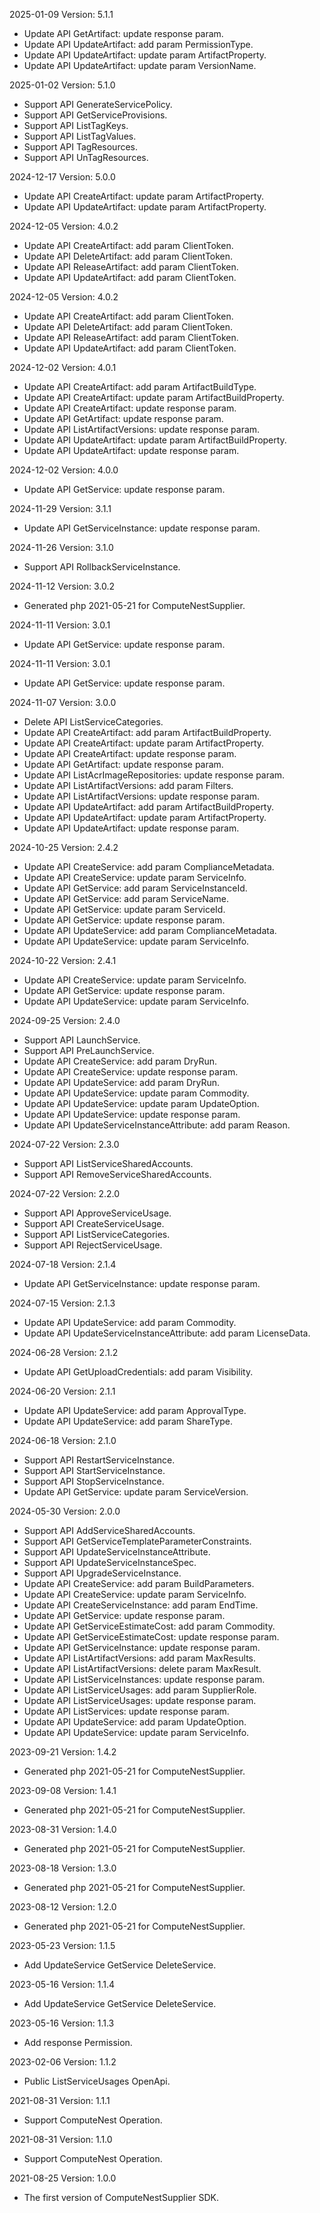 2025-01-09 Version: 5.1.1
- Update API GetArtifact: update response param.
- Update API UpdateArtifact: add param PermissionType.
- Update API UpdateArtifact: update param ArtifactProperty.
- Update API UpdateArtifact: update param VersionName.


2025-01-02 Version: 5.1.0
- Support API GenerateServicePolicy.
- Support API GetServiceProvisions.
- Support API ListTagKeys.
- Support API ListTagValues.
- Support API TagResources.
- Support API UnTagResources.


2024-12-17 Version: 5.0.0
- Update API CreateArtifact: update param ArtifactProperty.
- Update API UpdateArtifact: update param ArtifactProperty.


2024-12-05 Version: 4.0.2
- Update API CreateArtifact: add param ClientToken.
- Update API DeleteArtifact: add param ClientToken.
- Update API ReleaseArtifact: add param ClientToken.
- Update API UpdateArtifact: add param ClientToken.


2024-12-05 Version: 4.0.2
- Update API CreateArtifact: add param ClientToken.
- Update API DeleteArtifact: add param ClientToken.
- Update API ReleaseArtifact: add param ClientToken.
- Update API UpdateArtifact: add param ClientToken.


2024-12-02 Version: 4.0.1
- Update API CreateArtifact: add param ArtifactBuildType.
- Update API CreateArtifact: update param ArtifactBuildProperty.
- Update API CreateArtifact: update response param.
- Update API GetArtifact: update response param.
- Update API ListArtifactVersions: update response param.
- Update API UpdateArtifact: update param ArtifactBuildProperty.
- Update API UpdateArtifact: update response param.


2024-12-02 Version: 4.0.0
- Update API GetService: update response param.


2024-11-29 Version: 3.1.1
- Update API GetServiceInstance: update response param.


2024-11-26 Version: 3.1.0
- Support API RollbackServiceInstance.


2024-11-12 Version: 3.0.2
- Generated php 2021-05-21 for ComputeNestSupplier.

2024-11-11 Version: 3.0.1
- Update API GetService: update response param.


2024-11-11 Version: 3.0.1
- Update API GetService: update response param.


2024-11-07 Version: 3.0.0
- Delete API ListServiceCategories.
- Update API CreateArtifact: add param ArtifactBuildProperty.
- Update API CreateArtifact: update param ArtifactProperty.
- Update API CreateArtifact: update response param.
- Update API GetArtifact: update response param.
- Update API ListAcrImageRepositories: update response param.
- Update API ListArtifactVersions: add param Filters.
- Update API ListArtifactVersions: update response param.
- Update API UpdateArtifact: add param ArtifactBuildProperty.
- Update API UpdateArtifact: update param ArtifactProperty.
- Update API UpdateArtifact: update response param.


2024-10-25 Version: 2.4.2
- Update API CreateService: add param ComplianceMetadata.
- Update API CreateService: update param ServiceInfo.
- Update API GetService: add param ServiceInstanceId.
- Update API GetService: add param ServiceName.
- Update API GetService: update param ServiceId.
- Update API GetService: update response param.
- Update API UpdateService: add param ComplianceMetadata.
- Update API UpdateService: update param ServiceInfo.


2024-10-22 Version: 2.4.1
- Update API CreateService: update param ServiceInfo.
- Update API GetService: update response param.
- Update API UpdateService: update param ServiceInfo.


2024-09-25 Version: 2.4.0
- Support API LaunchService.
- Support API PreLaunchService.
- Update API CreateService: add param DryRun.
- Update API CreateService: update response param.
- Update API UpdateService: add param DryRun.
- Update API UpdateService: update param Commodity.
- Update API UpdateService: update param UpdateOption.
- Update API UpdateService: update response param.
- Update API UpdateServiceInstanceAttribute: add param Reason.


2024-07-22 Version: 2.3.0
- Support API ListServiceSharedAccounts.
- Support API RemoveServiceSharedAccounts.


2024-07-22 Version: 2.2.0
- Support API ApproveServiceUsage.
- Support API CreateServiceUsage.
- Support API ListServiceCategories.
- Support API RejectServiceUsage.


2024-07-18 Version: 2.1.4
- Update API GetServiceInstance: update response param.


2024-07-15 Version: 2.1.3
- Update API UpdateService: add param Commodity.
- Update API UpdateServiceInstanceAttribute: add param LicenseData.


2024-06-28 Version: 2.1.2
- Update API GetUploadCredentials: add param Visibility.


2024-06-20 Version: 2.1.1
- Update API UpdateService: add param ApprovalType.
- Update API UpdateService: add param ShareType.


2024-06-18 Version: 2.1.0
- Support API RestartServiceInstance.
- Support API StartServiceInstance.
- Support API StopServiceInstance.
- Update API GetService: update param ServiceVersion.


2024-05-30 Version: 2.0.0
- Support API AddServiceSharedAccounts.
- Support API GetServiceTemplateParameterConstraints.
- Support API UpdateServiceInstanceAttribute.
- Support API UpdateServiceInstanceSpec.
- Support API UpgradeServiceInstance.
- Update API CreateService: add param BuildParameters.
- Update API CreateService: update param ServiceInfo.
- Update API CreateServiceInstance: add param EndTime.
- Update API GetService: update response param.
- Update API GetServiceEstimateCost: add param Commodity.
- Update API GetServiceEstimateCost: update response param.
- Update API GetServiceInstance: update response param.
- Update API ListArtifactVersions: add param MaxResults.
- Update API ListArtifactVersions: delete param MaxResult.
- Update API ListServiceInstances: update response param.
- Update API ListServiceUsages: add param SupplierRole.
- Update API ListServiceUsages: update response param.
- Update API ListServices: update response param.
- Update API UpdateService: add param UpdateOption.
- Update API UpdateService: update param ServiceInfo.


2023-09-21 Version: 1.4.2
- Generated php 2021-05-21 for ComputeNestSupplier.

2023-09-08 Version: 1.4.1
- Generated php 2021-05-21 for ComputeNestSupplier.

2023-08-31 Version: 1.4.0
- Generated php 2021-05-21 for ComputeNestSupplier.

2023-08-18 Version: 1.3.0
- Generated php 2021-05-21 for ComputeNestSupplier.

2023-08-12 Version: 1.2.0
- Generated php 2021-05-21 for ComputeNestSupplier.

2023-05-23 Version: 1.1.5
- Add UpdateService GetService DeleteService.

2023-05-16 Version: 1.1.4
- Add UpdateService GetService DeleteService.

2023-05-16 Version: 1.1.3
- Add response Permission.

2023-02-06 Version: 1.1.2
- Public ListServiceUsages  OpenApi.

2021-08-31 Version: 1.1.1
- Support ComputeNest Operation.

2021-08-31 Version: 1.1.0
- Support ComputeNest Operation.

2021-08-25 Version: 1.0.0
- The first version of ComputeNestSupplier SDK.

